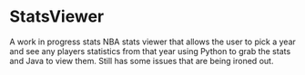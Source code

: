 # StatsViewer
A work in progress stats NBA stats viewer that allows the user to pick a year and see any players statistics from that year using Python to grab the stats and Java to view them. Still has some issues that are being ironed out. 
